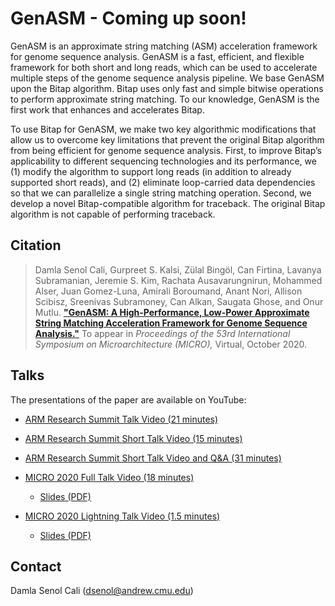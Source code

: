 # GenASM - Coming up soon!
GenASM is an approximate string matching (ASM) acceleration framework for genome sequence analysis. GenASM is a fast, efficient, and flexible framework for both short and long reads, which can be used to accelerate multiple steps of the genome sequence analysis pipeline. We base GenASM upon the Bitap algorithm. Bitap uses only fast and simple bitwise operations to perform approximate string matching. To our knowledge, GenASM is the first work that enhances and accelerates Bitap.

To use Bitap for GenASM, we make two key algorithmic modifications that allow us to overcome key limitations that prevent the original Bitap algorithm from being efficient for genome sequence analysis. First, to improve Bitap’s applicability to different sequencing technologies and its performance, we (1) modify the algorithm to support long reads (in addition to already supported short reads), and (2) eliminate loop-carried data dependencies so that we can parallelize a single string matching operation. Second, we develop a novel Bitap-compatible algorithm for traceback. The original Bitap algorithm is not capable of performing traceback.

## Citation
>Damla Senol Cali, Gurpreet S. Kalsi, Zülal Bingöl, Can Firtina, Lavanya Subramanian, Jeremie S. Kim, Rachata Ausavarungnirun, Mohammed Alser, Juan Gomez-Luna, Amirali Boroumand, Anant Nori, Allison Scibisz, Sreenivas Subramoney, Can Alkan, Saugata Ghose, and Onur Mutlu.
[**"GenASM: A High-Performance, Low-Power Approximate String Matching Acceleration Framework for Genome Sequence Analysis."**](https://people.inf.ethz.ch/omutlu/pub/GenASM-approximate-string-matching-framework-for-genome-analysis_micro20.pdf)
To appear in _Proceedings of the 53rd International Symposium on Microarchitecture (MICRO),_ Virtual, October 2020.

## Talks
The presentations of the paper are available on YouTube:

* [ARM Research Summit Talk Video (21 minutes)](https://www.youtube.com/watch?v=oKYqVo1UTdE)

* [ARM Research Summit Short Talk Video (15 minutes)](https://www.youtube.com/watch?v=omqCTHlnMA0)

* [ARM Research Summit Short Talk Video and Q&A (31 minutes)](https://www.youtube.com/watch?v=y1S6gtGz2bo) 

* [MICRO 2020 Full Talk Video (18 minutes)](https://www.youtube.com/watch?v=srQVqPJFqjo&t=5s)
  * [Slides (PDF)](https://people.inf.ethz.ch/omutlu/pub/GenASM-approximate-string-matching-framework-for-genome-analysis_micro20-talk.pdf)

* [MICRO 2020 Lightning Talk Video (1.5 minutes)](https://www.youtube.com/watch?v=nJs3RRnvk_k&t=2s) 
  * [Slides (PDF)](https://people.inf.ethz.ch/omutlu/pub/GenASM-approximate-string-matching-framework-for-genome-analysis_micro20-lightning-talk.pdf)

## Contact
Damla Senol Cali (dsenol@andrew.cmu.edu)

